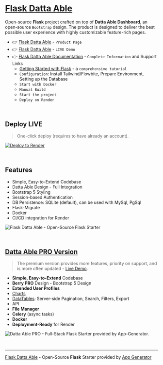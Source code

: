 # [Flask Datta Able](https://app-generator.dev/product/datta-able/flask/)

Open-source **Flask** project crafted on top of **Datta Able Dashboard**, an open-source `Bootstrap` design.
The product is designed to deliver the best possible user experience with highly customizable feature-rich pages. 

- 👉 [Flask Datta Able](https://app-generator.dev/product/datta-able/flask/) - `Product Page`
- 👉 [Flask Datta Able](https://flask-datta-demo.onrender.com) - `LIVE Demo` 
- 👉 [Flask Datta Able Documentation](https://app-generator.dev/docs/products/flask/datta-able/index.html) - `Complete Information` and Support Links
  - [Getting Started with Flask](https://app-generator.dev/docs/technologies/flask/index.html) - a `comprehensive tutorial`
  - `Configuration`: Install Tailwind/Flowbite, Prepare Environment, Setting up the Database 
  - `Start with Docker`
  - `Manual Build`
  - `Start the project`
  - `Deploy on Render`

<br />

## Deploy LIVE

> One-click deploy (requires to have already an account).

[![Deploy to Render](https://render.com/images/deploy-to-render-button.svg)](https://render.com/deploy)

<br />

## Features

- Simple, Easy-to-Extend Codebase
- Datta Able Design - Full Integration 
- Bootstrap 5 Styling 
- Session-based Authentication
- DB Persistence: SQLite (default), can be used with MySql, PgSql
- Flask-Migrate
- Docker 
- CI/CD integration for Render 

![Flask Datta Able - Open-Source Flask Starter](https://user-images.githubusercontent.com/51070104/176118649-7233ffbc-6118-4f56-8cda-baa81d256877.png)

<br />

## [Datta Able PRO Version](https://app-generator.dev/product/datta-able-pro/flask/)

> The premium version provides more features, priority on support, and is more often updated - [Live Demo](https://flask-datta-pro.onrender.com/).

- **Simple, Easy-to-Extend** Codebase
- **Berry PRO** Design - Bootstrap 5 Design 
- **Extended User Profiles**
- [Charts](https://flask-datta-pro.onrender.com/charts/) 
- [DataTables](https://flask-datta-pro.onrender.com/tables): Server-side Pagination, Search, Filters, Export
- API
- **File Manager**
- **Celery** (async tasks)
- **Docker**
- **Deployment-Ready** for Render 

![Datta Able PRO - Full-Stack Flask Starter provided by App-Generator.](https://user-images.githubusercontent.com/51070104/170474361-a58da82b-fff9-4a59-81a8-7ab99f478f48.png)

<br />

---
[Flask Datta Able](https://app-generator.dev/product/datta-able/flask/) - Open-Source **Flask** Starter provided by [App Generator](https://app-generator.dev)
